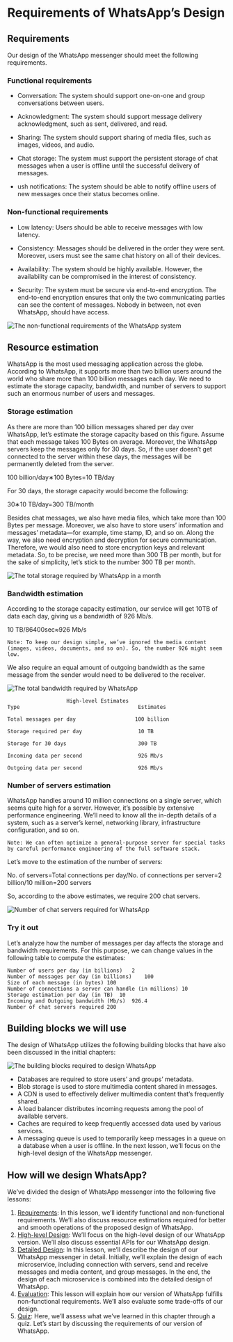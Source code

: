 # Requirements of WhatsApp’s Design
## Requirements
Our design of the WhatsApp messenger should meet the following requirements.

### Functional requirements
- Conversation: The system should support one-on-one and group conversations between users.

- Acknowledgment: The system should support message delivery acknowledgment, such as sent, delivered, and read.

- Sharing: The system should support sharing of media files, such as images, videos, and audio.

- Chat storage: The system must support the persistent storage of chat messages when a user is offline until the successful delivery of messages.

- ush notifications: The system should be able to notify offline users of new messages once their status becomes online.

### Non-functional requirements
- Low latency: Users should be able to receive messages with low latency.

- Consistency: Messages should be delivered in the order they were sent. Moreover, users must see the same chat history on all of their devices.

- Availability: The system should be highly available. However, the availability can be compromised in the interest of consistency.

- Security: The system must be secure via end-to-end encryption. The end-to-end encryption ensures that only the two communicating parties can see the content of messages. Nobody in between, not even WhatsApp, should have access.

![The non-functional requirements of the WhatsApp system](./nfr.jpg)

## Resource estimation
WhatsApp is the most used messaging application across the globe. According to WhatsApp, it supports more than two billion users around the world who share more than 100 billion messages each day. We need to estimate the storage capacity, bandwidth, and number of servers to support such an enormous number of users and messages.


### Storage estimation
As there are more than 100 billion messages shared per day over WhatsApp, let’s estimate the storage capacity based on this figure. Assume that each message takes 100 Bytes on average. Moreover, the WhatsApp servers keep the messages only for 30 days. So, if the user doesn’t get connected to the server within these days, the messages will be permanently deleted from the server.

100 billion/day∗100 Bytes=10 TB/day

For 30 days, the storage capacity would become the following:

30∗10 TB/day=300 TB/month

Besides chat messages, we also have media files, which take more than 100 Bytes per message. Moreover, we also have to store users’ information and messages’ metadata—for example, time stamp, ID, and so on. Along the way, we also need encryption and decryption for secure communication. Therefore, we would also need to store encryption keys and relevant metadata. So, to be precise, we need more than 300 TB per month, but for the sake of simplicity, let’s stick to the number 300 TB per month.

![The total storage required by WhatsApp in a month](./storage.jpg)

### Bandwidth estimation
According to the storage capacity estimation, our service will get 10TB of data each day, giving us a bandwidth of 926 Mb/s.

10 TB/86400sec≈926 Mb/s

```
Note: To keep our design simple, we’ve ignored the media content (images, videos, documents, and so on). So, the number 926 might seem low.
```
We also require an equal amount of outgoing bandwidth as the same message from the sender would need to be delivered to the receiver.

![The total bandwidth required by WhatsApp](./bandwidth.jpg)

```
                   High-level Estimates
Type                                      Estimates

Total messages per day                   100 billion

Storage required per day                  10 TB

Storage for 30 days                       300 TB

Incoming data per second                  926 Mb/s

Outgoing data per second                  926 Mb/s

```

### Number of servers estimation
WhatsApp handles around 10 million connections on a single server, which seems quite high for a server. However, it’s possible by extensive performance engineering. We’ll need to know all the in-depth details of a system, such as a server’s kernel, networking library, infrastructure configuration, and so on.
```
Note: We can often optimize a general-purpose server for special tasks by careful performance engineering of the full software stack.
```
Let’s move to the estimation of the number of servers:

No. of servers=Total connections per day/No. of connections per server=2 billion/10 million=200 servers

So, according to the above estimates, we require 200 chat servers.


![Number of chat servers required for WhatsApp](./servers.jpg)

### Try it out
Let’s analyze how the number of messages per day affects the storage and bandwidth requirements. For this purpose, we can change values in the following table to compute the estimates:

```
Number of users per day (in billions)	2
Number of messages per day (in billions)	100
Size of each message (in bytes)	100
Number of connections a server can handle (in millions)	10
Storage estimation per day (in TB)	10
Incoming and Outgoing bandwidth (Mb/s)	926.4
Number of chat servers required 200
```

## Building blocks we will use
The design of WhatsApp utilizes the following building blocks that have also been discussed in the initial chapters:

![The building blocks required to design WhatsApp](./bb.jpg)

- Databases are required to store users’ and groups’ metadata.
- Blob storage is used to store multimedia content shared in messages.
- A CDN is used to effectively deliver multimedia content that’s frequently shared.
- A load balancer distributes incoming requests among the pool of available servers.
- Caches are required to keep frequently accessed data used by various services.
- A messaging queue is used to temporarily keep messages in a queue on a database when a user is offline.
In the next lesson, we’ll focus on the high-level design of the WhatsApp messenger.


## How will we design WhatsApp?
We’ve divided the design of WhatsApp messenger into the following five lessons:

1. [Requirements](../Requirements%20of%20WhatsApp’s%20Design/): In this lesson, we’ll identify functional and non-functional requirements. We’ll also discuss resource estimations required for better and smooth operations of the proposed design of WhatsApp.
2. [High-level Design](../High-level%20Design%20of%20WhatsApp/): We’ll focus on the high-level design of our WhatsApp version. We’ll also discuss essential APIs for our WhatsApp design.
3. [Detailed Design](../Detailed%20Design%20of%20WhatsApp/): In this lesson, we’ll describe the design of our WhatsApp messenger in detail. Initially, we’ll explain the design of each microservice, including connection with servers, send and receive messages and media content, and group messages. In the end, the design of each microservice is combined into the detailed design of WhatsApp.
4. [Evaluation](../Evaluation%20of%20WhatsApp’s%20Design/): This lesson will explain how our version of WhatsApp fulfills non-functional requirements. We’ll also evaluate some trade-offs of our design.
5. [Quiz](../Quiz%20on%20WhatsApp’s%20Design/): Here, we’ll assess what we’ve learned in this chapter through a quiz.
Let’s start by discussing the requirements of our version of WhatsApp.
